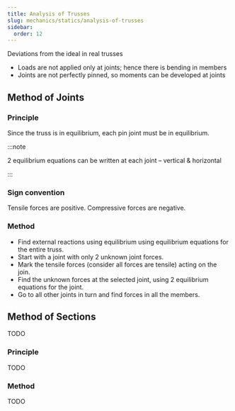 ```yaml
---
title: Analysis of Trusses
slug: mechanics/statics/analysis-of-trusses
sidebar:
  order: 12
---
```


Deviations from the ideal in real trusses

- Loads are not applied only at joints; hence there is bending in members
- Joints are not perfectly pinned, so moments can be developed at joints

## Method of Joints

### Principle

Since the truss is in equilibrium, each pin joint must be in equilibrium.

:::note

2 equilibrium equations can be written at each joint – vertical & horizontal

:::

### Sign convention

Tensile forces are positive. Compressive forces are negative.

### Method

- Find external reactions using equilibrium using equilibrium equations for the
  entire truss.
- Start with a joint with only 2 unknown joint forces.
- Mark the tensile forces (consider all forces are tensile) acting on the join.
- Find the unknown forces at the selected joint, using 2 equilibrium equations
  for the joint.
- Go to all other joints in turn and find forces in all the members.

## Method of Sections

TODO

### Principle

TODO

### Method

TODO
